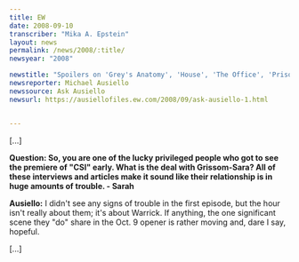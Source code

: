 ```yaml
---
title: EW
date: 2008-09-10
transcriber: "Mika A. Epstein"
layout: news
permalink: /news/2008/:title/
newsyear: "2008"

newstitle: "Spoilers on 'Grey's Anatomy', 'House', 'The Office', 'Prison Break', 'Chuck', 'Smallville', and More!"
newsreporter: Michael Ausiello
newssource: Ask Ausiello
newsurl: https://ausiellofiles.ew.com/2008/09/ask-ausiello-1.html


---
```


[...]

**Question: So, you are one of the lucky privileged people who got to see the premiere of "CSI" early. What is the deal with Grissom-Sara? All of these interviews and articles make it sound like their relationship is in huge amounts of trouble. - Sarah**

**Ausiello:** I didn't see any signs of trouble in the first episode, but the hour isn't really about them; it's about Warrick. If anything, the one significant scene they "do" share in the Oct. 9 opener is rather moving and, dare I say, hopeful.

[...]
